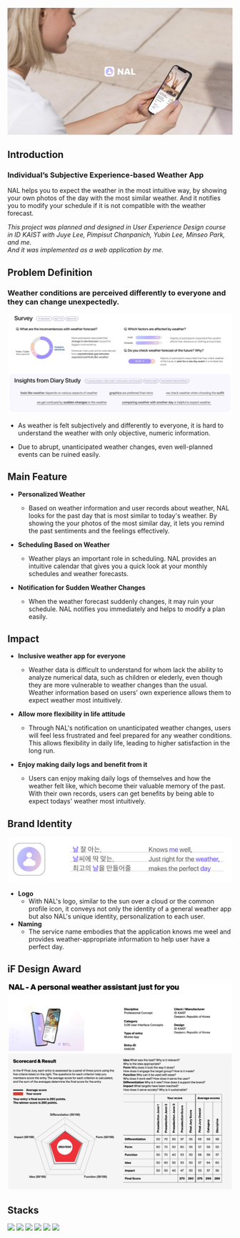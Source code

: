 ![Heroshot](doc/Heroshot.png)
## Introduction
### Individual’s Subjective Experience-based Weather App
NAL helps you to expect the weather in the most intuitive way, by showing your own photos of the day with the most similar weather. And it notifies you to modify your schedule if it is not compatible with the weather forecast.

*This project was planned and designed in User Experience Design course in ID KAIST with Juye Lee, Pimpisut Chanpanich, Yubin Lee, Minseo Park, and me.  
And it was implemented as a web application by me.*

## Problem Definition
### Weather conditions are perceived differently to everyone and they can change unexpectedly.
![Background](doc/Background.png)

- As weather is felt subjectively and differently to everyone, it is hard to understand the weather with only objective, numeric information.

- Due to abrupt, unanticipated weather changes, even well-planned events can be ruined easily.

## Main Feature
- **Personalized Weather** 
    - Based on weather information and user records about weather, NAL looks for the past day that is most similar to today's weather. By showing the your photos of the most similar day, it lets you remind the past sentiments and the feelings effectively.

- **Scheduling Based on Weather** 
    - Weather plays an important role in scheduling. NAL provides an intuitive calendar that gives you a quick look at your monthly schedules and weather forecasts.

- **Notification for Sudden Weather Changes** 
    - When the weather forecast suddenly changes, it may ruin your schedule. NAL notifies you immediately and helps to modify a plan easily. 

## Impact
- **Inclusive weather app for everyone** 
    - Weather data is difficult to understand for whom lack the ability to analyze numerical data, such as children or elederly, even though they are more vulnerable to weather changes than the usual. Weather information based on users' own experience allows them to expect weather most intuitively. 

- **Allow more flexibility in life attitude** 
    - Through NAL's notification on unanticipated weather changes, users will feel less frustrated and feel prepared for any weather conditions. This allows flexibility in daily life, leading to higher satisfaction in the long run. 

- **Enjoy making daily logs and benefit from it**
    - Users can enjoy making daily logs of themselves and how the weather felt like, which become their valuable memory of the past. With their own records, users can get benefits by being able to expect todays' weather most intuitively. 

## Brand Identity
![LogoNaming](doc/LogoNaming.png)
- **Logo** 
    - With NAL's logo, similar to the sun over a cloud or the common profile icon, it conveys not only the identity of a general weather app but also NAL's unique identity, personalization to each user.  
- **Naming**
    - The service name embodies that the application knows me weel and provides weather-appropriate information to help user have a perfect day. 

## iF Design Award
![Submission](doc/Submission.png)
![Result](doc/Result.png)


## Stacks
<img src="https://img.shields.io/badge/react-61DAFB?style=for-the-badge&logo=react&logoColor=black">
<img src="https://img.shields.io/badge/typescript-3178C6?style=for-the-badge&logo=typescript&logoColor=white">
<img src="https://img.shields.io/badge/css-1572B6?style=for-the-badge&logo=css3&logoColor=white">
<img src="https://img.shields.io/badge/recoil-3578E5?style=for-the-badge&logo=recoil&logoColor=white">
<img src="https://img.shields.io/badge/openAI-412991?style=for-the-badge&logo=openai&logoColor=white">
<img src="https://img.shields.io/badge/openweathermap-db7752?style=for-the-badge&logoColor=white">